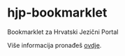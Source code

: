 hjp-bookmarklet
===============

Bookmarklet za Hrvatski Jezični Portal

Više informacija pronađeš [ovdje](http://hjp-bookmarklet.listup.co:80).
